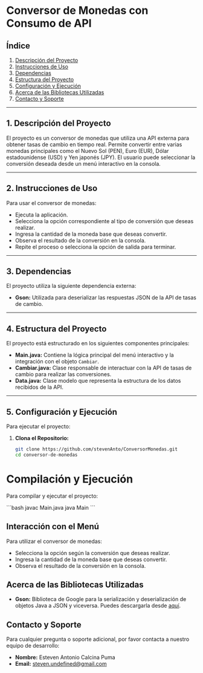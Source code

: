 # Conversor de Monedas con Consumo de API

## Índice
1. [Descripción del Proyecto](#1-descripción-del-proyecto)
2. [Instrucciones de Uso](#2-instrucciones-de-uso)
3. [Dependencias](#3-dependencias)
4. [Estructura del Proyecto](#4-estructura-del-proyecto)
5. [Configuración y Ejecución](#5-configuración-y-ejecución)
6. [Acerca de las Bibliotecas Utilizadas](#6-acerca-de-las-bibliotecas-utilizadas)
7. [Contacto y Soporte](#7-contacto-y-soporte)


---

## 1. Descripción del Proyecto

El proyecto es un conversor de monedas que utiliza una API externa para obtener tasas de cambio en tiempo real. Permite convertir entre varias monedas principales como el Nuevo Sol (PEN), Euro (EUR), Dólar estadounidense (USD) y Yen japonés (JPY). El usuario puede seleccionar la conversión deseada desde un menú interactivo en la consola.

---

## 2. Instrucciones de Uso

Para usar el conversor de monedas:

- Ejecuta la aplicación.
- Selecciona la opción correspondiente al tipo de conversión que deseas realizar.
- Ingresa la cantidad de la moneda base que deseas convertir.
- Observa el resultado de la conversión en la consola.
- Repite el proceso o selecciona la opción de salida para terminar.

---

## 3. Dependencias

El proyecto utiliza la siguiente dependencia externa:

- **Gson:** Utilizada para deserializar las respuestas JSON de la API de tasas de cambio.

---

## 4. Estructura del Proyecto

El proyecto está estructurado en los siguientes componentes principales:

- **Main.java:** Contiene la lógica principal del menú interactivo y la integración con el objeto `Cambiar`.
- **Cambiar.java:** Clase responsable de interactuar con la API de tasas de cambio para realizar las conversiones.
- **Data.java:** Clase modelo que representa la estructura de los datos recibidos de la API.

---

## 5. Configuración y Ejecución

Para ejecutar el proyecto:

1. **Clona el Repositorio:**
   ```bash
   git clone https://github.com/stevenAnto/ConversorMonedas.git
   cd conversor-de-monedas
   ```
# Compilación y Ejecución

Para compilar y ejecutar el proyecto:

\```bash
javac Main.java
java Main
\```

## Interacción con el Menú

Para utilizar el conversor de monedas:

- Selecciona la opción según la conversión que deseas realizar.
- Ingresa la cantidad de la moneda base que deseas convertir.
- Observa el resultado de la conversión en la consola.

## Acerca de las Bibliotecas Utilizadas

- **Gson:** Biblioteca de Google para la serialización y deserialización de objetos Java a JSON y viceversa. Puedes descargarla desde [aquí](https://github.com/google/gson/releases).

## Contacto y Soporte

Para cualquier pregunta o soporte adicional, por favor contacta a nuestro equipo de desarrollo:

- **Nombre:** Esteven Antonio Calcina Puma
- **Email:** [steven.undefined@gmail.com](mailto:steven.undefined@gmail.com)
